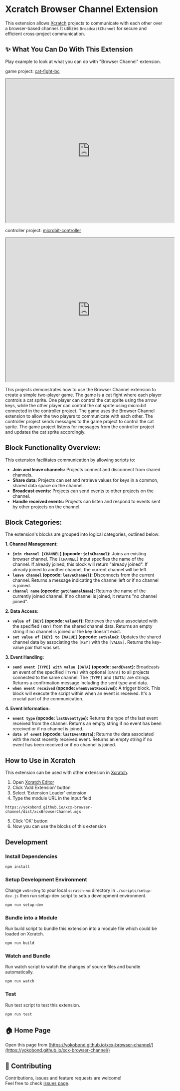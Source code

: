 # Xcratch Browser Channel Extension
This extension allows [Xcratch](https://xcratch.github.io/) projects to communicate with each other over a browser-based channel.  It utilizes `BroadcastChannel` for secure and efficient cross-project communication.


## ✨ What You Can Do With This Extension

Play example to look at what you can do with "Browser Channel" extension. 

game project: [cat-fight-bc](https://xcratch.github.io/editor/#https://yokobond.github.io/xcx-browser-channel/projects/catfight-bc.sb3)
<iframe src="https://xcratch.github.io/editor/player#https://yokobond.github.io/xcx-browser-channel/projects/cat-fight-bc.sb3" width="540px" height="460px"></iframe>

controller project: [microbit-controller](https://xcratch.github.io/editor/#https://yokobond.github.io/xcx-browser-channel/projects/microbit-controller.sb3)
<iframe src="https://xcratch.github.io/editor/player#https://yokobond.github.io/xcx-browser-channel/projects/microbit-controller.sb3" width="540px" height="460px"></iframe>

This projects demonstrates how to use the Browser Channel extension to create a simple two-player game.  The game is a cat fight where each player controls a cat sprite.  One player can control the cat sprite using the arrow keys, while the other player can control the cat sprite using micro:bit connected in the controller project.  The game uses the Browser Channel extension to allow the two players to communicate with each other. The controller project sends messages to the game project to control the cat sprite.  The game project listens for messages from the controller project and updates the cat sprite accordingly.


## Block Functionality Overview:

This extension facilitates communication by allowing scripts to:

* **Join and leave channels:** Projects connect and disconnect from shared channels.
* **Share data:** Projects can set and retrieve values for keys in a common, shared data space on the channel.
* **Broadcast events:** Projects can send events to other projects on the channel.
* **Handle received events:** Projects can listen and respond to events sent by other projects on the channel.

## Block Categories:

The extension's blocks are grouped into logical categories, outlined below:


**1. Channel Management:**

* **`join channel [CHANNEL]` (opcode: `joinChannel`):**  Joins an existing browser channel.  The `[CHANNEL]` input specifies the name of the channel.  If already joined, this block will return "already joined".  If already joined to another channel, the current channel will be left.
* **`leave channel` (opcode: `leaveChannel`):** Disconnects from the current channel.  Returns a message indicating the channel left or if no channel is joined.
* **`channel name` (opcode: `getChannelName`):** Returns the name of the currently joined channel. If no channel is joined, it returns "no channel joined".


**2. Data Access:**

* **`value of [KEY]` (opcode: `valueOf`):** Retrieves the value associated with the specified `[KEY]` from the shared channel data. Returns an empty string if no channel is joined or the key doesn't exist.
* **`set value of [KEY] to [VALUE]` (opcode: `setValue`):** Updates the shared channel data by associating the `[KEY]` with the `[VALUE]`.  Returns the key-value pair that was set.


**3. Event Handling:**

* **`send event [TYPE] with value [DATA]` (opcode: `sendEvent`):** Broadcasts an event of the specified `[TYPE]` with optional `[DATA]` to all projects connected to the same channel. The `[TYPE]` and `[DATA]` are strings.  Returns a confirmation message including the sent type and data.
* **`when event received` (opcode: `whenEventReceived`):**  A trigger block.  This block will execute the script within when an event is received.  It's a crucial part of the communication.


**4. Event Information:**

* **`event type` (opcode: `lastEventType`):** Returns the type of the last event received from the channel.  Returns an empty string if no event has been received or if no channel is joined.
* **`data of event` (opcode: `lastEventData`):** Returns the data associated with the most recently received event.  Returns an empty string if no event has been received or if no channel is joined.


## How to Use in Xcratch

This extension can be used with other extension in [Xcratch](https://xcratch.github.io/). 
1. Open [Xcratch Editor](https://xcratch.github.io/editor)
2. Click 'Add Extension' button
3. Select 'Extension Loader' extension
4. Type the module URL in the input field 
```
https://yokobond.github.io/xcx-browser-channel/dist/xcxBrowserChannel.mjs
```
5. Click 'OK' button
6. Now you can use the blocks of this extension


## Development

### Install Dependencies

```sh
npm install
```

### Setup Development Environment

Change ```vmSrcOrg``` to your local ```scratch-vm``` directory in ```./scripts/setup-dev.js``` then run setup-dev script to setup development environment.

```sh
npm run setup-dev
```

### Bundle into a Module

Run build script to bundle this extension into a module file which could be loaded on Xcratch.

```sh
npm run build
```

### Watch and Bundle

Run watch script to watch the changes of source files and bundle automatically.

```sh
npm run watch
```

### Test

Run test script to test this extension.

```sh
npm run test
```


## 🏠 Home Page

Open this page from [https://yokobond.github.io/xcx-browser-channel/](https://yokobond.github.io/xcx-browser-channel/)


## 🤝 Contributing

Contributions, issues and feature requests are welcome!<br />Feel free to check [issues page](https://github.com/yokobond/xcx-browser-channel/issues). 
